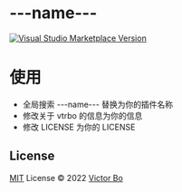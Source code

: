 # ---name---

<a href="https://marketplace.visualstudio.com/items?itemName=vtrbo.---name---" target="__blank"><img src="https://img.shields.io/visual-studio-marketplace/v/vtrbo.---name---.svg?color=eee&amp;label=VS%20Code%20Marketplace&logo=visual-studio-code" alt="Visual Studio Marketplace Version" /></a>

# 使用
- 全局搜索 ---name--- 替换为你的插件名称
- 修改关于 vtrbo 的信息为你的信息
- 修改 LICENSE 为你的 LICENSE


## License

[MIT](./LICENSE) License © 2022 [Victor Bo](https://github.com/vtrbo)
